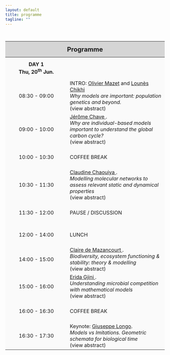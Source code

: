 ```yaml
---
layout: default
title: programme
tagline: ""
---
```


<script type="text/javascript">
function hideStuff(id) {
    // hide the element
    document.getElementById(id).style.display = 'none';

}

function showStuff(id) {
    // show the lorem ipsum text
    document.getElementById(id).style.display = 'block';

}

</script>


<script type="text/javascript">
    // Initialize Variables
    var closePopup = document.getElementById("popupclose");
    var overlay = document.getElementById("overlay");
    var popup = document.getElementById("popup");
    var button = document.getElementById("button");
    // Close Popup Event
    closePopup.onclick = function() {
        overlay.style.display = 'none';
        popup.style.display = 'none';
    };
    // Show Overlay and Popup
    function showPopup(id1, id2){
	document.getElementById(id1).style.display = 'block';
	document.getElementById(id2).style.display = 'block';
    }
    function hidePopup(id1, id2){
	document.getElementById(id1).style.display = 'none';
	document.getElementById(id2).style.display = 'none';
    }
</script>

<style>

.tableheader{
  background: #D5D5D5;
  height: 50px;
  font-size: 20px;
}

.tablerow{
  background: #FAFAFA;
  height: 70px;
}

.timedetails{
  width: 180px;
  text-align: center;
}



#overlay {
    display: none;
    position: absolute;
    top: 0;
    bottom: 0;
    background: #999;
    width: 100%;
    height: 100%;
    opacity: 0.8;
    z-index: 100;
}
.popup {
    display: none;
    position: fixed;
    top: 50%;
    left: 50%;
    background: #ededed;
    margin-left: -400px; /*Half the value of width to center div*/
    margin-top: -250px; /*Half the value of height to center div*/
    z-index: 200;
}
.popupclose {
    float: right;
    padding: 10px;
    cursor: pointer;
}
.popupcontent {
    padding: 10px;
    width: 700px;
    height: 400px;
    overflow-y: auto;
}
.popupcontrols{
    height: 30px;
    background: #d2d1d3;
}
#button {
    cursor: pointer;
}

</style>

<br/>

<table id="schedule" style="border-collapse: collapse;">
   <thead>
      <tr class="tableheader">
         <th colspan="2">Programme</th>
      </tr>
   </thead>
   <tbody>
      <tr class="tablerow">
         <td class="timedetails"><strong>DAY 1<br/> Thu, 20<sup>th</sup> Jun.</strong></td>
         <td></td>
      </tr>
      <tr class="tablerow">
         <td class="timedetails">08:30 - 09:00</td>
         <td>INTRO: <u>Olivier Mazet</u> and <u>Lounès Chikhi</u> <br/> <i>Why models are important: population genetics and beyond.</i><br> <span onclick="showPopup('popupRasmus', 'popupcloseRasmus'); return false;" style="cursor: pointer;">(view abstract)</span>
         <div id="popupRasmus" class="popup">
    <div class="popupcontrols">
        <span id="popupcloseRasmus" onclick="hidePopup('popupRasmus', 'popupcloseRasmus'); return false;" class="popupclose">x</span>
    </div>
    <div class="popupcontent">
		Abstract to be announced         
    </div>
    </div>
         </td>
      </tr>
      <tr class="tablerow">
         <td class="timedetails">09:00 - 10:00</td>
         <td><u>Jérôme Chave </u>. <br/><i>Why are individual-based models important to understand the global carbon cycle?</i>  <br> <span onclick="showPopup('popupJChave', 'popupcloseJChave'); return false;" style="cursor: pointer;">(view abstract)</span>
         <div id="popupJChave" class="popup">
    <div class="popupcontrols">
        <span id="popupcloseJChave" onclick="hidePopup('popupJChave', 'popupcloseJChave'); return false;" class="popupclose">x</span>
    </div>
    <div class="popupcontent">
		The increase of atmospheric carbon dioxide is a cause of global climate change, yet the response of vegetation to ongoing changes is poorly resolved. Currently, about 25% of fossil fuel emissions are sequestered by vegetation, another 25% by the oceans and the rest, only 50%, is emitted into the atmosphere. It is therefore crucial to evaluate the futures of the carbon sequestration potential for lands and oceans. One approach to address this challenge is to develop models that combine the state of the art in our knowledge of plant physiology, water cycle, and remote sensing. Historically, these models have been seen as box models, where fluxes are modelled through a combination of empirical equations. This has resulted in largely phenomenological models and cumulatively complex ones. Even the cornerstone of these approaches, the Farquhar-von Caemmerer-Berry model of leaf carbon economy, is in part empirical. An even more serious drawback is that the carbon stock of an ecosystem has long been modelled as proportional to the ecosystem's uptake potential. This assumption is reasonable in annual systems, such as agricultural lands or savannas, but seriously departs from reality in forests. Here I contend that individual-based models of forest dynamics lift a number of assumptions in classic vegetation models, and provide a much more straightforward approach to the modelling of forest carbon dynamics. I will discuss the cost related to modelling trees one by one, versus the alternative of coarse-grained approaches. I will also discuss the implications of being able to track individuals through time explicitly, e.g., to explore the response of species to environment shifts. This study provides an example of how non-trivial macroscopic patterns emerge from microscopic individual-based models.
    </div>
    </div>
         </td>
      </tr>
    <tr class="tablerow">
         <td class="timedetails">10:00 - 10:30</td>
         <td> COFFEE BREAK
         </td>
      </tr>
      <tr class="tablerow">
         <td class="timedetails">10:30 - 11:30</td>
         <td><u>Claudine Chaouiya </u>. <br/><i>Modelling molecular networks to assess relevant static and dynamical properties</i>  <br> <span onclick="showPopup('popupCChaouiya', 'popupcloseCChaouiya'); return false;" style="cursor: pointer;">(view abstract)</span>
         <div id="popupCChaouiya" class="popup">
    <div class="popupcontrols">
        <span id="popupcloseCChaouiya" onclick="hidePopup('popupCChaouiya', 'popupcloseCChaouiya'); return false;" class="popupclose">x</span>
    </div>
    <div class="popupcontent">
		Heterogeneous and complex molecular networks control cellular processes. While tremendous technical progresses led to the identification of molecular interactions, computational modelling is required to make sense of these data. I will first discuss the notion of molecular networks, the variety of related semantics, and provide a short overview of modelling approaches. I will then focus on the notion of (discrete) dynamical systems, on different types of properties and their biological relevance.
    </div>
    </div>
         </td>
      </tr>
    <tr class="tablerow">
         <td class="timedetails">11:30 - 12:00</td>
         <td> PAUSE / DISCUSSION
         </td>
      </tr>      
    <tr class="tablerow">
         <td class="timedetails">12:00 - 14:00</td>
         <td> LUNCH
         </td>
      </tr>        
      <tr class="tablerow">
         <td class="timedetails">14:00 - 15:00</td>
         <td><u>Claire de Mazancourt </u>. <br/><i>Biodiversity, ecosystem functioning & stability: theory & modelling</i>  <br> <span onclick="showPopup('popupCMazancourt', 'CMazancourt'); return false;" style="cursor: pointer;">(view abstract)</span>
         <div id="popupCMazancourt" class="popup">
    <div class="popupcontrols">
        <span id="popupcloseCMazancourt" onclick="hidePopup('popupCMazancourt', 'CMazancourt'); return false;" class="popupclose">x</span>
    </div>
    <div class="popupcontent">
		How mathematical models link with experimental data, with inputs from mathematics and physics to help us understand how biodiversity affects ecosystem functioning & stability. I’ll outline some of the research carried at the Centre for Biodiversity Theory and Modelling in Moulis.
    </div>
    </div>
         </td>
      </tr>
      <tr class="tablerow">
         <td class="timedetails">15:00 - 16:00</td>
         <td><u>Erida Gjini </u>. <br/><i>Understanding microbial competition with mathematical models</i>  <br> <span onclick="showPopup('popupEGjini', 'popupcloseEGjini'); return false;" style="cursor: pointer;">(view abstract)</span>
         <div id="popupEGjini" class="popup">
    <div class="popupcontrols">
        <span id="popupcloseEGjini" onclick="hidePopup('popupEGjini', 'popupcloseEGjini'); return false;" class="popupclose">x</span>
    </div>
    <div class="popupcontent">
		A fundamental question in ecology and evolutionary biology is the generation and maintenance of biodiversity. In epidemiology a parallel challenge concerns mechanisms underlying polymorphism in pathogens and microbes. Here I will show how with mathematical modelling we can address diversity and coexistence in co-colonizing microbial systems. I will describe the multi-type interactions, ranging from cooperation to competition, that arise in microbial co-colonization among N closely-related strains. Next, I will present an analytic framework for simplifying and understanding better such a system based on slow- fast dynamics. This framework can predict explicitly strain coexistence from the co-colonization interaction matrix, and enable very efficient computation of the dynamics for arbitrary number of strains. I will also discuss links with niche and neutral theory arising from this analysis and potential applications.
    </div>
    </div>
         </td>
      </tr>
    <tr class="tablerow">
         <td class="timedetails">16:00 - 16:30</td>
         <td> COFFEE BREAK
         </td>
      </tr>
<tr class="tablerow">
         <td class="timedetails">16:30 - 17:30</td>
         <td>Keynote: <u>Giuseppe Longo</u>. <br/><i>Models vs Imitations. Geometric schemata for biological time</i>  <br> <span onclick="showPopup('popupGLongo', 'popupcloseGLongo'); return false;" style="cursor: pointer;">(view abstract)</span>
         <div id="popupGLongo" class="popup">
    <div class="popupcontrols">
        <span id="popupcloseGLongo" onclick="hidePopup('popupGLongo', 'popupcloseGLongo'); return false;" class="popupclose">x</span>
    </div>
    <div class="popupcontent">
        In his 1950, Turing proposed an "imitation game". The idea was to fool a person who, by asking questions via a teleprinter, seeks to establish whether the respondent is a woman or a machine. In no way Turing tried by this to find out how a human brain works, or to make a mathematical model of the brain. Turing's 1952 paper on morphogenesis, instead, describes a model of an action/ reaction/diffusion (non-)linear system that may allow to understand the genesis of (bio-chemical) forms. Can this help to understand today the differences between phenomenological modeling, analytic and computational simulations ? The proposal of (geometric) ''schemata'' is yet another use of mathematical tools for intelligibility which allowed us to de-spacialise biological time, in contrast to the prevailing physical modeling of time, increasingly identified with or subordinated to space, from Aristotle to Galileo and Einstein.
        <br/>

        <strong>References</strong> <br/>
        - https://www.di.ens.fr/users/longo/download.html:<br/>G. Longo.  Letter to Alan Turing.  Invited, in Theory, Culture and Society, Posthumanities Special Issue, 2018 <br/>
        - https://www.di.ens.fr/users/longo/files/Letter-to-Turing.pdf Francis Bailly, Giuseppe Longo, Maël Montévil.    A 2-dimensional Geometry for Biological Time.  In Progress in Biophysics and Molecular Biology: vol. 106, n. 3, pp. 474 – 484, 2011 <br/>
        - https://www.di.ens.fr/users/longo/files/CIM/2-dimTime.pdf
    </div>
    </div>
         </td>
      </tr>             
    <tr class="tablerow">
         <td class="timedetails">17:30 - 18:00</td>
         <td> PAUSE / DISCUSSION
         </td>
      </tr>
      <tr class="tablerow">
         <td class="timedetails">18:00 - 19:00</td>
         <td>Keynote: <u>António Coutinho</u>. <br/><i>Models and immunology: a personal and historical account</i>  <br> <span onclick="showPopup('popupRasmus', 'popupcloseRasmus'); return false;" style="cursor: pointer;">(view abstract)</span>
         <div id="popupRasmus" class="popup">
    <div class="popupcontrols">
        <span id="popupcloseRasmus" onclick="hidePopup('popupRasmus', 'popupcloseRasmus'); return false;" class="popupclose">x</span>
    </div>
    <div class="popupcontent">
		Abstract to be announced         
    </div>
    </div>
         </td>
      </tr>
      <tr class="tablerow">
         <td class="timedetails"><strong>DAY 2<br/> Fri, 21<sup>th</sup> Jun.</strong></td>
         <td></td>
      </tr>
      <tr class="tablerow">
         <td class="timedetails">09:00 - 10:00</td>
         <td>Keynote: <u>Paul Antoine Miquel</u>. <br/><i>Gaia and Solaris</i>  <br> <span onclick="showPopup('popupPAMiquel', 'popupclosePAMiquel'); return false;" style="cursor: pointer;">(view abstract)</span>
         <div id="popupPAMiquel" class="popup">
    <div class="popupcontrols">
        <span id="popupclosePAMiquel" onclick="hidePopup('popupPAMiquel', 'popupclosePAMiquel'); return false;" class="popupclose">x</span>
    </div>
    <div class="popupcontent">
		This presentation is focused on the relation between a novel of Stanislas Lem, Solaris, and the work of the geochemist James Lovelock. Behind the strong differences between a fiction based on the rule of suspension of disbelief, and a scientific assumption compatible with the rule of truth, we will show Gaia and Solaris are based on two common philosophical statements: life must be understood, not simply at the level of the organism, but also at the level of the biosphere; and life is some kind of primitive mind without any intentional purpose, and then without consciousness. Gaia knows how to proceed in order to regulate geochemical conditions that permit its own existence, even if it cannot know that it has this ability and this skill.         
    </div>
    </div>
         </td>
      </tr>
    <tr class="tablerow">
         <td class="timedetails">10:00 - 10:30</td>
         <td> COFFEE BREAK
         </td>
      </tr>
      <tr class="tablerow">
         <td class="timedetails">10:30 - 11:30</td>
         <td><u>Jorge Carneiro</u>. <br/><i>Collective and individual decision making by cells: analogies, simulations and models</i>  <br> <span onclick="showPopup('popupJCarneiro', 'popupcloseJCarneiro'); return false;" style="cursor: pointer;">(view abstract)</span>
         <div id="popupJCarneiro" class="popup">
    <div class="popupcontrols">
        <span id="popupcloseJCarneiro" onclick="hidePopup('popupJCarneiro', 'popupcloseJCarneiro'); return false;" class="popupclose">x</span>
    </div>
    <div class="popupcontent">
		Cells display individual or collective behaviours that are described as analogous to decision making. At the individual level the capacity of spermatozoa of marine invertebrates to find their conspecific eggs during marine broadcast spawning events represents a form of mating choice. The ability of the lymphocytes of the adaptive immune system to tolerate body tissues while fighting infection and rejecting allografts is understood as a collective discrimination between self and not self. I will first overview our efforts to understand these two paradigmatic cell behaviours via mathematical modelling, simulations and artificial system engineering. Based on this overview, I will then discuss the epistemic value of analogies, simulations and models.          
    </div>
    </div>
         </td>
      </tr>
    <tr class="tablerow">
         <td class="timedetails">11:30 - 12:00</td>
         <td> PAUSE / DISCUSSION
         </td>
      </tr>      
    <tr class="tablerow">
         <td class="timedetails">12:00 - 14:00</td>
         <td> LUNCH
         </td>
      </tr>        
      <tr class="tablerow">
         <td class="timedetails">14:00 - 15:00</td>
         <td><u>Arnaud Pocheville </u>. <br/><i>On virtues of modelling in biology</i>  <br> <span onclick="showPopup('popupAPocheville', 'popupcloseAPocheville'); return false;" style="cursor: pointer;">(view abstract)</span>
         <div id="popupAPocheville" class="popup">
    <div class="popupcontrols">
        <span id="popupcloseAPocheville" onclick="hidePopup('popupAPocheville', 'popupcloseAPocheville'); return false;" class="popupclose">x</span>
    </div>
    <div class="popupcontent">
		Models in biology are notoriously false. This property of models raises a subtle philosophical question: how can models be scientifically virtuous, in spite of being false? Or, rather, aren't models virtuous thanks to their being false?
    </div>
    </div>
         </td>
      </tr>
      <tr class="tablerow">
         <td class="timedetails">15:00 - 16:00</td>
         <td><u>Robin Aguilée </u>. <br/><i>How to use models to link microevolutionary mechanisms and macroevolutionary dynamics?</i>  <br> <span onclick="showPopup('popupRobinAguilee', 'popupcloseRobinAguilee'); return false;" style="cursor: pointer;">(view abstract)</span>
         <div id="popupRobinAguilee" class="popup">
    <div class="popupcontrols">
        <span id="popupcloseRobinAguilee" onclick="hidePopup('popupRobinAguilee', 'popupcloseRobinAguilee'); return false;" class="popupclose">x</span>
    </div>
    <div class="popupcontent">
        Macroevolutionary patterns (e.g. rate of diversification, species-area relationship) ultimately result from microevolutionary mechanisms (competition, trait evolution, etc.). Nevertheless, the causal links between micro- and macro-timescales are usually very difficult to establish from empirical patterns. This explains why many macroevolutionary studies suggest historical scenarios compatible with the observed current patterns but do not prove that it is indeed what happened. I will discuss how models can be used to mechanistically link micro- and macroevolution. I will discuss how far such explicit link allows to establish causal relationships between microevolutionary processes and macroevolutionary patterns. I will illustrate the discussion with an individual-based model of diversification combining ecological, genetic and geographical causes of speciation and extinction, and producing macroevolutionary outputs such as phylogenetic trees.          
    </div>
    </div>
         </td>
      </tr>
    <tr class="tablerow">
         <td class="timedetails">16:00 - 16:30</td>
         <td> COFFEE BREAK
         </td>
      </tr>
      <tr class="tablerow">
         <td class="timedetails">16:30 - 17:30</td>
         <td><u>Lounes Chikhi</u> and <u>Olivier Mazet</u>. <br/><i>Panmixia versus structure: genomic data and recent human evolution</i>  <br> <span onclick="showPopup('popupLounes_Mazet', 'popupcloseLounes_Mazet'); return false;" style="cursor: pointer;">(view abstract)</span>
         <div id="popupLounes_Mazet" class="popup">
    <div class="popupcontrols">
        <span id="popupcloseLounes_Mazet" onclick="hidePopup('popupLounes_Mazet', 'popupcloseLounes_Mazet'); return false;" class="popupclose">x</span>
    </div>
    <div class="popupcontent">
		Genetic and genomic data are increasingly used to reconstruct the demographic history of species. Some studies suggest that humans went through a bottleneck and expansions. Others claim that (some) humans admixed with Neanderthals. The aim of this talk is to try and discuss how the assumptions made (or the models used) by different authors may lead them to make (very different) statements on the evolution of humans, on the basis of genomic data. We will discuss in particular the importance of models that incorporate structure (the fact that mating is geographically constrained) and models that ignore structure (i.e. assume that population structure can be ignored for some inference). In a period where some studies are questioning the scenario whereby humans evolved in Africa, it is important to understand what genetic data allow to say and what they cannot allow us to say.
    </div>
    </div>
         </td>
      </tr>
    <tr class="tablerow">
         <td class="timedetails">17:30 - 18:00</td>
         <td> PAUSE / DISCUSSION
         </td>
      </tr>
      <tr class="tablerow">
         <td class="timedetails">18:00 - 19:00</td>
         <td>Keynote: <u>To Be Announced</u>. <br/><i>TBA</i>  <br> <span onclick="showPopup('popupRasmus', 'popupcloseRasmus'); return false;" style="cursor: pointer;">(view abstract)</span>
         <div id="popupRasmus" class="popup">
    <div class="popupcontrols">
        <span id="popupcloseRasmus" onclick="hidePopup('popupRasmus', 'popupcloseRasmus'); return false;" class="popupclose">x</span>
    </div>
    <div class="popupcontent">
        Abstract to be announced         
    </div>
    </div>
         </td>
      </tr>
    </tbody>
</table>

<br/>
